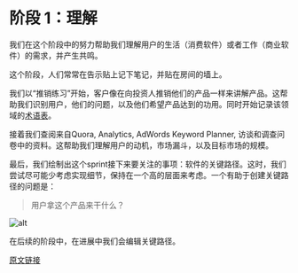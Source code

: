 # 阶段 1：理解

我们在这个阶段中的努力帮助我们理解用户的生活（消费软件）或者工作（商业软件）的需求，并产生共鸣。

这个阶段，人们常常在告示贴上记下笔记，并贴在房间的墙上。

我们以“推销练习”开始，客户像在向投资人推销他们的产品一样来讲解产品。这帮助我们识别用户，他们的问题，以及他们希望产品达到的功用。同时开始记录该领域的[术语表](http://martinfowler.com/bliki/UbiquitousLanguage.html)。

接着我们查阅来自Quora, Analytics, AdWords Keyword Planner, 访谈和调查问卷中的资料。这帮助我们理解用户的动机，市场漏斗，以及目标市场的规模。

最后，我们绘制出这个sprint接下来要关注的事项：软件的关键路径。这时，我们尝试尽可能少考虑实现细节，保持在一个高的层面来考虑。一个有助于创建关键路径的问题是：

> 用户拿这个产品来干什么？

![alt](http://beantalk.net/static/upload/201610/aD-IwHBh8E4BkbI1l-zTov2N.jpg)

在后续的阶段中，在进展中我们会编辑关键路径。

[原文链接](https://thoughtbot.com/playbook/product-design-sprint/phase-1-understand)
